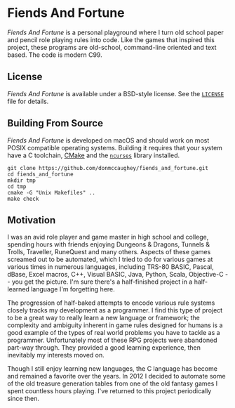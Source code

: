 # Fiends And Fortune

_Fiends And Fortune_ is a personal playground where I turn old school paper and
pencil role playing rules into code.  Like the games that inspired this
project, these programs are old-school, command-line oriented and text based.
The code is modern C99.

## License

_Fiends And Fortune_ is available under a BSD-style license.  See the
[`LICENSE`][21] file for details.

[21]: https://github.com/donmccaughey/fiends_and_fortune/blob/master/LICENSE

## Building From Source

_Fiends And Fortune_ is developed on macOS and should work on most POSIX
compatible operating systems.  Building it requires that your system have
a C toolchain, [CMake][31] and the [`ncurses`][32] library installed.

    git clone https://github.com/donmccaughey/fiends_and_fortune.git
    cd fiends_and_fortune
    mkdir tmp
    cd tmp
    cmake -G "Unix Makefiles" ..
    make check

[31]: https://cmake.org
[32]: https://invisible-island.net/ncurses/

## Motivation

I was an avid role player and game master in high school and college, spending
hours with friends enjoying Dungeons & Dragons, Tunnels & Trolls, Traveller,
RuneQuest and many others.  Aspects of these games screamed out to be
automated, which I tried to do for various games at various times in numerous
languages, including TRS-80 BASIC, Pascal, dBase, Excel macros, C++, Visual
BASIC, Java, Python, Scala, Objective-C -- you get the picture.  I'm sure
there's a half-finished project in a half-learned language I'm forgetting here.

The progression of half-baked attempts to encode various rule systems closely
tracks my development as a programmer.  I find this type of project to be a
great way to really learn a new language or framework; the complexity and
ambiguity inherent in game rules designed for humans is a good example of the
types of real world problems you have to tackle as a programmer.  Unfortunately
most of these RPG projects were abandoned part-way through.  They provided a
good learning experience, then inevitably my interests moved on.

Though I still enjoy learning new languages, the C language has become and
remained a favorite over the years.  In 2012 I decided to automate some of the
old treasure generation tables from one of the old fantasy games I spent
countless hours playing.  I've returned to this project periodically since
then.

